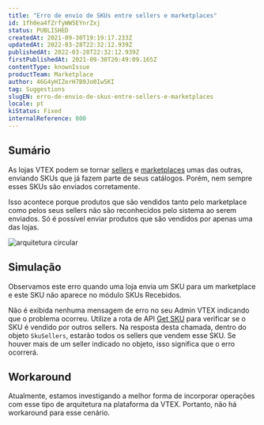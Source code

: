 ```yaml
---
title: "Erro de envio de SKUs entre sellers e marketplaces"
id: 1fh0ea4fZrfyWW5EYnrZxj
status: PUBLISHED
createdAt: 2021-09-30T19:19:17.233Z
updatedAt: 2022-03-28T22:32:12.939Z
publishedAt: 2022-03-28T22:32:12.939Z
firstPublishedAt: 2021-09-30T20:49:09.165Z
contentType: knownIssue
productTeam: Marketplace
author: 46G4yHIZerH7B9Jo0Iw5KI
tag: Suggestions
slugEN: erro-de-envio-de-skus-entre-sellers-e-marketplaces
locale: pt
kiStatus: Fixed
internalReference: 000
---
```


## Sumário

As lojas VTEX podem se tornar [sellers](https://help.vtex.com/pt/tutorial/estrategias-de-marketplace-na-vtex--tutorials_402?&utm_source=autocomplete#sendo-seller-vtex) e [marketplaces](https://help.vtex.com/pt/tutorial/estrategias-de-marketplace-na-vtex--tutorials_402?&utm_source=autocomplete#ser-um-marketplace-vtex) umas das outras, enviando SKUs que já fazem parte de seus catálogos. Porém, nem sempre esses SKUs são enviados corretamente. 

Isso acontece porque produtos que são vendidos tanto pelo marketplace como pelos seus sellers não são reconhecidos pelo sistema ao serem enviados. Só é possível enviar produtos que são vendidos por apenas uma das lojas.

![arquitetura circular](//images.contentful.com/alneenqid6w5/56mCQjosVr8YmmMpcv67gj/371206531ea37589ffe30f7c0db64b57/arquitetura_circular.JPG)

## Simulação

Observamos este erro quando uma loja envia um SKU para um marketplace e este SKU não aparece no módulo SKUs Recebidos. 

Não é exibida nenhuma mensagem de erro no seu Admin VTEX  indicando que o problema ocorreu.  Utilize a rota de API [Get SKU](https://developers.vtex.com/vtex-rest-api/reference/catalog-api-sku#catalog-api-get-sku) para verificar se o SKU é vendido por outros sellers. Na resposta desta chamada, dentro do objeto `SkuSellers`, estarão todos os sellers que vendem esse SKU. Se houver mais de um seller indicado no objeto, isso significa que o erro ocorrerá.


## Workaround

Atualmente, estamos investigando a melhor forma de incorporar operações com esse tipo de arquitetura na plataforma da VTEX. Portanto, não há workaround para esse cenário. 

